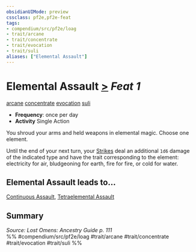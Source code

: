 ```yaml
---
obsidianUIMode: preview
cssclass: pf2e,pf2e-feat
tags:
- compendium/src/pf2e/loag
- trait/arcane
- trait/concentrate
- trait/evocation
- trait/suli
aliases: ["Elemental Assault"]
---
```

# Elemental Assault  [>](/rules/core-rulebook/chapter-9-playing-the-game.md#Actions "Single Action") *Feat 1*  
[arcane](/rules/traits/arcane.md)  [concentrate](/rules/traits/concentrate.md)  [evocation](/rules/traits/evocation.md)  [suli](/rules/traits/suli-b2.md)  

- **Frequency**: once per day
- **Activity** Single Action

You shroud your arms and held weapons in elemental magic. Choose one element.

Until the end of your next turn, your [Strikes](/rules/actions/strike.md) deal an additional `1d6` damage of the indicated type and have the trait corresponding to the element: electricity for air, bludgeoning for earth, fire for fire, or cold for water.

## Elemental Assault leads to...

[Continuous Assault](/compendium/feats/continuous-assault-loag.md), [Tetraelemental Assault](/compendium/feats/tetraelemental-assault-loag.md)

## Summary

*Source: Lost Omens: Ancestry Guide p. 111*  
%% #compendium/src/pf2e/loag #trait/arcane #trait/concentrate #trait/evocation #trait/suli %%